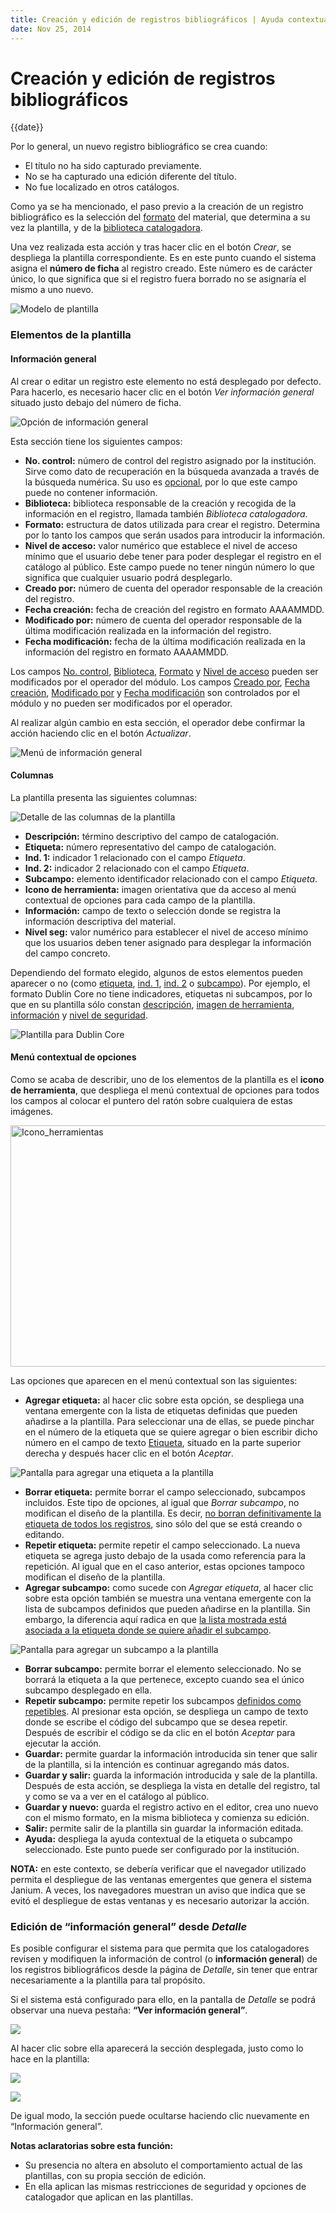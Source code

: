 ```yaml
---
title: Creación y edición de registros bibliográficos | Ayuda contextual de Janium
date: Nov 25, 2014
---
```


# Creación y edición de registros bibliográficos

{{date}}

Por lo general, un nuevo registro bibliográfico se crea cuando:

-   El título no ha sido capturado previamente.
-   No se ha capturado una edición diferente del título.
-   No fue localizado en otros catálogos.

Como ya se ha mencionado, el paso previo a la creación de un registro
bibliográfico es la selección del <span
style="text-decoration: underline;">formato</span> del material, que
determina a su vez la plantilla, y de la <span
style="text-decoration: underline;">biblioteca catalogadora</span>.

Una vez realizada esta acción y tras hacer clic en el botón *Crear*, se
despliega la plantilla correspondiente. Es en este punto cuando el
sistema asigna el **número de ficha** al registro creado. Este número es
de carácter único, lo que significa que si el registro fuera borrado no
se asignaría el mismo a uno nuevo.

![Modelo de plantilla](modelo_hoja_captura.jpg)

### Elementos de la plantilla

#### Información general

Al crear o editar un registro este elemento no está desplegado por
defecto. Para hacerlo, es necesario hacer clic en el botón *Ver
información general* situado justo debajo del número de ficha.

![Opción de información general](boton_informacion_general.png)

Esta sección tiene los siguientes campos:

-   **No. control:** número de control del registro asignado por la
    institución. Sirve como dato de recuperación en la búsqueda avanzada
    a través de la búsqueda numérica. Su uso es <span
    style="text-decoration: underline;">opcional</span>, por lo que este
    campo puede no contener información.
-   **Biblioteca:** biblioteca responsable de la creación y recogida de
    la información en el registro, llamada también *Biblioteca
    catalogadora*.
-   **Formato:** estructura de datos utilizada para crear el registro.
    Determina por lo tanto los campos que serán usados para introducir
    la información.
-   **Nivel de acceso:** valor numérico que establece el nivel de acceso
    mínimo que el usuario debe tener para poder desplegar el registro en
    el catálogo al público. Este campo puede no tener ningún número lo
    que significa que cualquier usuario podrá desplegarlo.
-   **Creado por:** número de cuenta del operador responsable de la
    creación del registro.
-   **Fecha creación:** fecha de creación del registro en formato
    AAAAMMDD.
-   **Modificado por:** número de cuenta del operador responsable de la
    última modificación realizada en la información del registro.
-   **Fecha modificación:** fecha de la última modificación realizada en
    la información del registro en formato AAAAMMDD.

Los campos <span style="text-decoration: underline;">No. control</span>,
<span style="text-decoration: underline;">Biblioteca</span>, <span
style="text-decoration: underline;">Formato</span> y <span
style="text-decoration: underline;">Nivel de acceso</span> pueden ser
modificados por el operador del módulo. Los campos <span
style="text-decoration: underline;">Creado por</span>, <span
style="text-decoration: underline;">Fecha creación</span>, <span
style="text-decoration: underline;">Modificado por</span> y <span
style="text-decoration: underline;">Fecha modificación</span> son
controlados por el módulo y no pueden ser modificados por el operador.

Al realizar algún cambio en esta sección, el operador debe confirmar la
acción haciendo clic en el botón *Actualizar*.

![Menú de información general](menu_informacion_general.png)

#### Columnas

La plantilla presenta las siguientes columnas:

![Detalle de las columnas de la plantilla](columnas_plantilla.png)

-   **Descripción:** término descriptivo del campo de catalogación.
-   **Etiqueta:** número representativo del campo de catalogación.
-   **Ind. 1:** indicador 1 relacionado con el campo *Etiqueta*.
-   **Ind. 2:** indicador 2 relacionado con el campo *Etiqueta*.
-   **Subcampo:** elemento identificador relacionado con el campo
    *Etiqueta*.
-   **Icono de herramienta:** imagen orientativa que da acceso al menú
    contextual de opciones para cada campo de la plantilla.
-   **Información:** campo de texto o selección donde se registra la
    información descriptiva del material.
-   **Nivel seg:** valor numérico para establecer el nivel de acceso
    mínimo que los usuarios deben tener asignado para desplegar la
    información del campo concreto.

Dependiendo del formato elegido, algunos de estos elementos pueden
aparecer o no (como <span
style="text-decoration: underline;">etiqueta</span>, <span
style="text-decoration: underline;">ind. 1</span>, <span
style="text-decoration: underline;">ind. 2</span> o <span
style="text-decoration: underline;">subcampo</span>). Por ejemplo, el
formato Dublin Core no tiene indicadores, etiquetas ni subcampos, por lo
que en su plantilla sólo constan <span
style="text-decoration: underline;">descripción</span>, <span
style="text-decoration: underline;">imagen de herramienta</span>, <span
style="text-decoration: underline;">información</span> y <span
style="text-decoration: underline;">nivel de seguridad</span>.

![Plantilla para Dublin Core](plantilla_DC.png)

#### Menú contextual de opciones

Como se acaba de describir, uno de los elementos de la plantilla es el
**icono de herramienta**, que despliega el menú contextual de opciones
para todos los campos al colocar el puntero del ratón sobre cualquiera
de estas imágenes.

[<img src="Icono_herramientas.png" alt="Icono_herramientas" class="aligncenter" width="709" height="386">](Icono_herramientas.png)

Las opciones que aparecen en el menú contextual son las siguientes:

-   **Agregar etiqueta:** al hacer clic sobre esta opción, se despliega
    una ventana emergente con la lista de etiquetas definidas que pueden
    añadirse a la plantilla. Para seleccionar una de ellas, se puede
    pinchar en el número de la etiqueta que se quiere agregar o bien
    escribir dicho número en el campo de texto <span
    style="text-decoration: underline;">Etiqueta</span>, situado en la
    parte superior derecha y después hacer clic en el botón *Aceptar*.

![Pantalla para agregar una etiqueta a la plantilla](agregar_etiqueta.png)

-   **Borrar etiqueta:** permite borrar el campo seleccionado, subcampos
    incluidos. Este tipo de opciones, al igual que *Borrar subcampo*, no
    modifican el diseño de la plantilla. Es decir, <span
    style="text-decoration: underline;">no borran definitivamente la
    etiqueta de todos los registros</span>, sino sólo del que se está
    creando o editando.
-   **Repetir etiqueta:** permite repetir el campo seleccionado. La
    nueva etiqueta se agrega justo debajo de la usada como referencia
    para la repetición. Al igual que en el caso anterior, estas opciones
    tampoco modifican el diseño de la plantilla.
-   **Agregar subcampo:** como sucede con *Agregar etiqueta*, al hacer
    clic sobre esta opción también se muestra una ventana emergente con
    la lista de subcampos definidos que pueden añadirse en la plantilla.
    Sin embargo, la diferencia aquí radica en que <span
    style="text-decoration: underline;">la lista mostrada está asociada
    a la etiqueta donde se quiere añadir el subcampo</span>.

![Pantalla para agregar un subcampo a la plantilla](agregar_subcampo.png)

-   **Borrar subcampo:** permite borrar el elemento seleccionado. No se
    borrará la etiqueta a la que pertenece, excepto cuando sea el único
    subcampo desplegado en ella.
-   **Repetir subcampo:** permite repetir los subcampos <span
    style="text-decoration: underline;">definidos como
    repetibles</span>. Al presionar esta opción, se despliega un campo
    de texto donde se escribe el código del subcampo que se desea
    repetir. Después de escribir el código se da clic en el botón
    *Aceptar* para ejecutar la acción.
-   **Guardar:** permite guardar la información introducida sin tener
    que salir de la plantilla, si la intención es continuar agregando
    más datos.
-   **Guardar y salir:** guarda la información introducida y sale de la
    plantilla. Después de esta acción, se despliega la vista en detalle
    del registro, tal y como se va a ver en el catálogo al público.
-   **Guardar y nuevo:** guarda el registro activo en el editor, crea
    uno nuevo con el mismo formato, en la misma biblioteca y comienza su
    edición.
-   **Salir:** permite salir de la plantilla sin guardar la información
    editada.
-   **Ayuda:** despliega la ayuda contextual de la etiqueta o subcampo
    seleccionado. Este punto puede ser configurado por la institución.

**NOTA:** en este contexto, se debería verificar que el navegador
utilizado permita el despliegue de las ventanas emergentes que genera el
sistema Janium. A veces, los navegadores muestran un aviso que indica
que se evitó el despliegue de estas ventanas y es necesario autorizar la
acción.

### Edición de “información general” desde *Detalle*

Es posible configurar el sistema para que permita que los catalogadores
revisen y modifiquen la información de control (o **información
general**) de los registros bibliográficos desde la página de *Detalle*,
sin tener que entrar necesariamente a la plantilla para tal propósito.

Si el sistema está configurado para ello, en la pantalla de *Detalle* se
podrá observar una nueva pestaña: **“Ver información general”**.

![](edicion_info_gral.png)

Al hacer clic sobre ella aparecerá la sección desplegada, justo como lo
hace en la plantilla:

![](edicion_info_gral2.png)

![](edicion_info_gral3.png)

De igual modo, la sección puede ocultarse haciendo clic nuevamente en
“Información general”.

**Notas aclaratorias sobre esta función:**

-   Su presencia no altera en absoluto el comportamiento actual de las
    plantillas, con su propia sección de edición.
-   En ella aplican las mismas restricciones de seguridad y opciones de
    catalogador que aplican en las plantillas.

